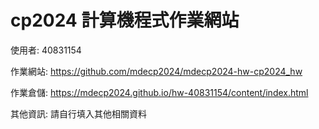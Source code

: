 # cp2024 計算機程式作業網站



使用者: 40831154

作業網站: https://github.com/mdecp2024/mdecp2024-hw-cp2024_hw

作業倉儲: https://mdecp2024.github.io/hw-40831154/content/index.html

其他資訊: 請自行填入其他相關資料

